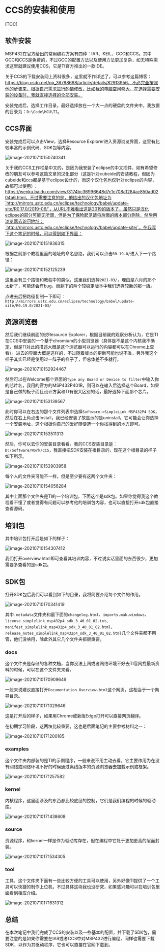 # CCS的安装和使用

[TOC]

## 软件安装

MSP432在官方给出的常用编程方案有四种：IAR、KEIL、GCC和CCS。其中GCC和CCS是免费的，不过GCC的配置方法以及使用方法更加复杂，如无特殊需求这里就建议使用CCS，它是TI官方推出的一款IDE。

关于CCS的下载安装网上资料很多，这里就不作详述了，可以参考这篇博客：https://blog.csdn.net/qq_36788698/article/details/82913956，不必完全按照他的步骤来，根据自己需求进行酌情修改，比如我的电脑空间够大，在选择需要安装的设备时，我就直接选择的全部安装。

安装完成后，选择工作目录，最好选择放在一个大一点的硬盘的文件夹中。我放置的目录为：`D:\Code\MCU\TI`。

## CCS界面

安装完成后可以点击View，选择Resource Explorer进入资源浏览界面，这里有比较丰富的示例代码、SDK包等内容。

![image-20210710150740341](../pic/START/image-20210710150740341.png)

关于我的CCS工作栏是中文的，是因为我安装了eclipse的中文插件，如有希望修改的朋友可以参考这篇文章的汉化部分（这是针对cubeide的安装教程，但因为cubeide和ccs都是基于eclipse设计的，而这个汉化包也仅针对eclipse的内容，故都可以使用）：https://wenku.baidu.com/view/3174bc36996648d7c1c708a1284ac850ad0204a6.html，不过需要注意的是，他给出的汉化包地址为`http://mirrors.ustc.edu.cn/eclipse/technology/babel/update-site/R0.17.0/2019-06/`，从URL不难看出这是2019的版本了，虽然只是汉化eclipse的部分可能无所谓，但是为了保险起见请将后面的版本部分删除，然后用浏览器去访问地址：`http://mirrors.ustc.edu.cn/eclipse/technology/babel/update-site/`，在我写下这个笔记的时候，可以得到如下界面：

![image-20210710151936315](../pic/START/image-20210710151936315.png)

根据之前那个教程里面的地址的命名思路，我们可以点击`R0.19.0/`进入下一个路径：

![image-20210710152125239](../pic/START/image-20210710152125239.png)

这里会有三个路径和教程中的类似，这里我们选择`2021-03/`，理由是六月的那个太新了，可能还会有bug，而剩下的两个较稳定版本中我们选择较新的那一版。

点进去后把路径复制一下即可：`http://mirrors.ustc.edu.cn/eclipse/technology/babel/update-site/R0.19.0/2021-03/`

## 资源浏览器

然后我们继续前面的说Resource Explorer，根据目前我的观察分析认为，它是TI在CCS中安装的一个基于chromium的小型浏览器（具体是不是这个内核我不确定，但是TI对此的描述大概是这个浏览器可以运行的内容都可以在Chrome上查看）。进去的界面大概是这样的，不过随着版本的更新可能也说不准，另外我这个样子其实已经是使用过一阵子的样子了，但总体差不多就行。

![image-20210710152924467](../pic/START/image-20210710152924467.png)

然后可以在Welcome那个界面的`Type any Board or Device to filter`中输入你的芯片名，我用的官方的MSP432P401R，则可以在输入后选择这个Board，如果是自己做的板子而且设计方案和TI有很大区别的话，最好选择下面那个芯片。

![image-20210710153139567](../pic/START/image-20210710153139567.png)

此时你可以在右边的那个文件列表中选择`Software->SimpleLink MSP432P4 SDK`，然后在右上角点击Install，我已经安装了故显示的是uninstall。它可能会让你选择一个安装地址，这个根据你自己的爱好随便选一个你找得到的地方即可。

![image-20210710153511313](../pic/START/image-20210710153511313.png)

然后，你可以去你的安装目录看看。我的CCS安装目录是：`D:/Software/Work/CCS`，我直接把SDK安装在根目录的，现在这个根目录的样子如下所示。

![image-20210710153903958](../pic/START/image-20210710153903958.png)

每个人的文件夹可能不一样，但是至少要有这两个文件夹：

![image-20210710154056284](../pic/START/image-20210710154056284.png)

其中上面那个文件夹是TI的一个培训包，下面这个是sdk包。如果你觉得我这个教程看不懂了或者觉得有问题可以参考他的培训包内容，也可以直接打开sdk包直接查看源码。

## 培训包

其中培训包打开后是如下的样子：

![image-20210710154307412](../pic/START/image-20210710154307412.png)

我们打开overview.html即可查看其培训内容，不过说实话里面的东西很少，更加需要多查看的是sdk包。

## SDK包

打开SDK包后我们可以看到如下的目录，我将简要介绍每个文件的作用。

![image-20210710170341419](../pic/START/image-20210710170341419.png)

其中`.metadata`文件夹和最下面的`changelog.html`、`imports.mak.windows`、`license_simplelink_msp432p4_sdk_3_40_01_02.txt`、`manifest_simplelink_msp432p4_sdk_3_40_01_02.html`、`release_notes_simplelink_msp432p4_sdk_3_40_01_02.html`几个文件夹都不用管，他们没啥用，除此外其它几个文件夹都很重要。

### docs

这个文件夹是存储的各种文档，当你没法上网或者网络环境不好去TI官网找最新资料的时候，可以在这个文件夹来看。

![image-20210710170909649](../pic/START/image-20210710170909649.png)

一般来说建议直接打开`Documentation_Overview.html`这个网页，这相当于一个向导目录。

![image-20210710171029646](../pic/START/image-20210710171029646.png)

这是打开后的样子，如果用Chrome或新版Edge打开可以直接网页翻译。

在初期学习阶段，这两块比较重要，这也是后面笔记的主要参考材料之一：

![image-20210710171200185](../pic/START/image-20210710171200185.png)

### examples

这个文件夹内部装的是TI的示例程序，一般来说不用主动去看，它主要作用为在没有网络或网络环境不好的时候通过离线版本的资源浏览器去加载示例或框架。

![image-20210710171257582](../pic/START/image-20210710171257582.png)

### kernel

内核程序，这里面涉及的东西都比较底层的控制，它们是我们编程的时候的驱动库。

![image-20210710171438608](../pic/START/image-20210710171438608.png)

### source

资源程序，和kernel一样是作为驱动库存在，但在编程中它处于更加更高的层面封装。

![image-20210710171534305](../pic/START/image-20210710171534305.png)

### tool

工具，这个文件夹下面有一些比较方便的工具可以使用，另外好像TI提供了一个工具可以快捷的制作上位机，不过具体这块我也没研究，如果感兴趣可以在培训包里面看到相应介绍。

![image-20210710171631312](../pic/START/image-20210710171631312.png)

## 总结

在本次笔记中我们完成了CCS的安装以及一些基本的配置，并下载了SDK包，需要注意的是如果你需要在IAR或者CCS中对MSP432进行编程，同样也需要下载SDK，以作为其驱动程序，它也可以直接在官网下载到。
